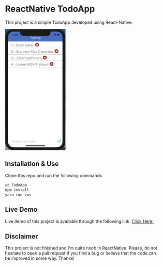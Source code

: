# ReactNative TodoApp

This project is a simple TodoApp developed using React-Native.

<img src="https://github.com/manuelrdsg/ReactNative-Todo/blob/master/images/image1.png" width="200" height="400" />

## Installation & Use

Clone this repo and run the following commands

```
cd TodoApp
npm install
yarn run ios
```

## Live Demo

Live demo of this project is available through the following link. [Click Here!](https://snack.expo.io/HkJ1XoOwG)

## Disclaimer

This project is not finished and I'm quite noob in ReactNative. Please, do not hesitate to open a pull request if you find a bug or believe that the code can be improved in some way. Thanks!
